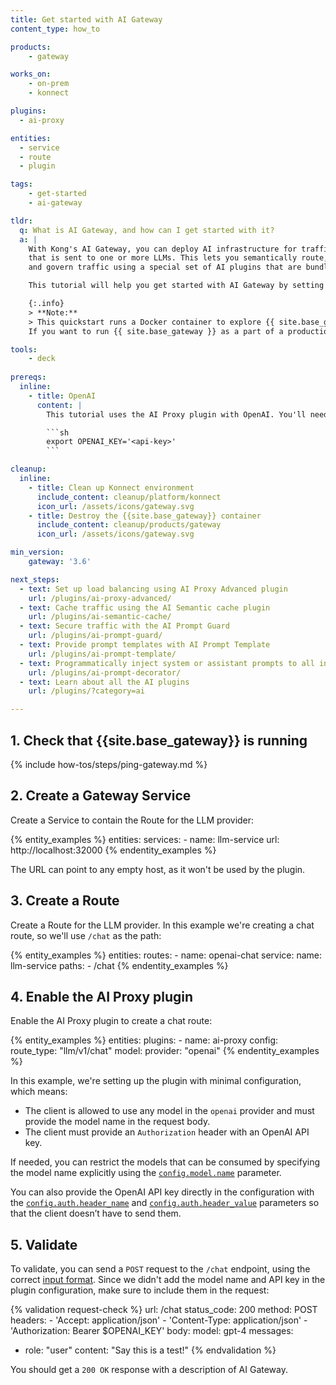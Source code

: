 ```yaml
---
title: Get started with AI Gateway
content_type: how_to

products:
    - gateway

works_on:
    - on-prem
    - konnect

plugins:
  - ai-proxy

entities: 
  - service
  - route
  - plugin

tags:
    - get-started
    - ai-gateway

tldr: 
  q: What is AI Gateway, and how can I get started with it?
  a: |
    With Kong's AI Gateway, you can deploy AI infrastructure for traffic 
    that is sent to one or more LLMs. This lets you semantically route, secure, observe, accelerate, 
    and govern traffic using a special set of AI plugins that are bundled with {{site.base_gateway}} distributions.

    This tutorial will help you get started with AI Gateway by setting up the AI Proxy plugin with OpenAI. 

    {:.info}
    > **Note:**
    > This quickstart runs a Docker container to explore {{ site.base_gateway }}'s capabilities. 
    If you want to run {{ site.base_gateway }} as a part of a production-ready API platform, start with the [Install](/gateway/install/) page.

tools:
    - deck
  
prereqs:
  inline:
    - title: OpenAI
      content: |
        This tutorial uses the AI Proxy plugin with OpenAI. You'll need to [create an OpenAI account](https://auth.openai.com/create-account) and [get an API key](https://platform.openai.com/api-keys). Once you have your API key, create an environment variable:

        ```sh
        export OPENAI_KEY='<api-key>'
        ```

cleanup:
  inline:
    - title: Clean up Konnect environment
      include_content: cleanup/platform/konnect
      icon_url: /assets/icons/gateway.svg
    - title: Destroy the {{site.base_gateway}} container
      include_content: cleanup/products/gateway
      icon_url: /assets/icons/gateway.svg

min_version:
    gateway: '3.6'

next_steps:
  - text: Set up load balancing using AI Proxy Advanced plugin
    url: /plugins/ai-proxy-advanced/
  - text: Cache traffic using the AI Semantic cache plugin
    url: /plugins/ai-semantic-cache/
  - text: Secure traffic with the AI Prompt Guard
    url: /plugins/ai-prompt-guard/
  - text: Provide prompt templates with AI Prompt Template
    url: /plugins/ai-prompt-template/
  - text: Programmatically inject system or assistant prompts to all incoming prompts with the AI Prompt Decorator
    url: /plugins/ai-prompt-decorator/
  - text: Learn about all the AI plugins
    url: /plugins/?category=ai

---
```


## 1. Check that {{site.base_gateway}} is running

{% include how-tos/steps/ping-gateway.md %}


## 2. Create a Gateway Service

Create a Service to contain the Route for the LLM provider:

{% entity_examples %}
entities:
    services:
    - name: llm-service
      url: http://localhost:32000
{% endentity_examples %}

The URL can point to any empty host, as it won't be used by the plugin.

## 3. Create a Route

Create a Route for the LLM provider. In this example we're creating a chat route, so we'll use `/chat` as the path:

{% entity_examples %}
entities:
    routes:
    - name: openai-chat
      service:
        name: llm-service
      paths:
      - /chat
{% endentity_examples %}

## 4. Enable the AI Proxy plugin

Enable the AI Proxy plugin to create a chat route:

{% entity_examples %}
entities:
    plugins:
    - name: ai-proxy
      config:
        route_type: "llm/v1/chat"
        model:
          provider: "openai"
{% endentity_examples %}

In this example, we're setting up the plugin with minimal configuration, which means:
* The client is allowed to use any model in the `openai` provider and must provide the model name in the request body.
* The client must provide an `Authorization` header with an OpenAI API key.

If needed, you can restrict the models that can be consumed by specifying the model name explicitly using the [`config.model.name`](/plugins/ai-proxy/reference/#schema--config-model-name) parameter. 

You can also provide the OpenAI API key directly in the configuration with the [`config.auth.header_name`](/plugins/ai-proxy/reference/#schema--config-model-name) and [`config.auth.header_value`](/plugins/ai-proxy/reference/#schema--config-auth-header-value) parameters so that the client doesn’t have to send them.

## 5. Validate

To validate, you can send a `POST` request to the `/chat` endpoint, using the correct [input format](/plugins/ai-proxy/#input-formats).
Since we didn't add the model name and API key in the plugin configuration, make sure to include them in the request:

{% validation request-check %}
url: /chat
status_code: 200
method: POST
headers:
    - 'Accept: application/json'
    - 'Content-Type: application/json'
    - 'Authorization: Bearer $OPENAI_KEY'
body:
  model: gpt-4
  messages:
  - role: "user"
    content: "Say this is a test!"
{% endvalidation %}

You should get a `200 OK` response with a description of AI Gateway.